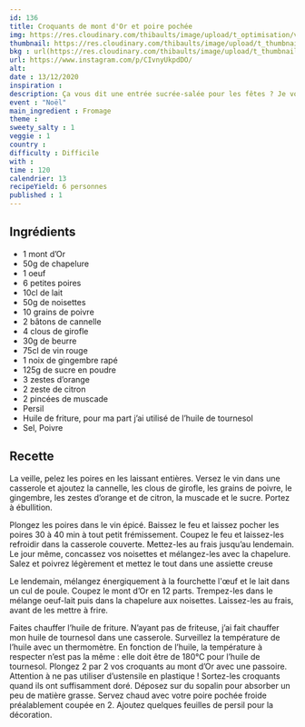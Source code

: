 ```yaml
---
id: 136
title: Croquants de mont d'Or et poire pochée
img: https://res.cloudinary.com/thibaults/image/upload/t_optimisation/v1607863029/Recipes/20201213_croquants_mont_dor_poire.jpg
thumbnail: https://res.cloudinary.com/thibaults/image/upload/t_thumbnail_josie/v1607863029/Recipes/20201213_croquants_mont_dor_poire.jpg
bkg : url(https://res.cloudinary.com/thibaults/image/upload/t_thumbnail_josie/v1607863029/Recipes/20201213_croquants_mont_dor_poire.jpg)
url: https://www.instagram.com/p/CIvnyUkpdDO/
alt: 
date : 13/12/2020
inspiration : 
description: Ça vous dit une entrée sucrée-salée pour les fêtes ? Je vous propose des croquants de mont d'Or avec une poire pochée.
event : "Noël"
main_ingredient : Fromage
theme : 
sweety_salty : 1
veggie : 1
country :
difficulty : Difficile
with : 
time : 120
calendrier: 13
recipeYield: 6 personnes
published : 1
---
```


## Ingrédients
 - 1 mont d’Or
 - 50g de chapelure
 - 1 oeuf
 - 6 petites poires
 - 10cl de lait
 - 50g de noisettes 
 - 10 grains de poivre
 - 2 bâtons de cannelle
 - 4 clous de girofle
 - 30g de beurre
 - 75cl de vin rouge
 - 1 noix de gingembre rapé
 - 125g de sucre en poudre
 - 3 zestes d’orange
 - 2 zeste de citron
 - 2 pincées de muscade
 - Persil
 - Huile de friture, pour ma part j’ai utilisé de l’huile de tournesol
 - Sel, Poivre

## Recette
La veille, pelez les poires en les laissant entières. Versez le vin dans une casserole et ajoutez la cannelle, les clous de girofle, les grains de poivre, le gingembre, les zestes d’orange et de citron, la muscade et le sucre. Portez à ébullition.

Plongez les poires dans le vin épicé. Baissez le feu et laissez pocher les poires 30 à 40 min à tout petit frémissement. Coupez le feu et laissez-les refroidir dans la casserole couverte. Mettez-les au frais jusqu’au lendemain. Le jour même, concassez vos noisettes et mélangez-les avec la chapelure. Salez et poivrez légèrement et mettez le tout dans une assiette creuse

Le lendemain, mélangez énergiquement à la fourchette l'œuf et le lait dans un cul de poule. Coupez le mont d’Or en 12 parts. Trempez-les dans le mélange oeuf-lait puis dans la chapelure aux noisettes. Laissez-les au frais, avant de les mettre à frire.

Faites chauffer l’huile de friture. N’ayant pas de friteuse, j’ai fait chauffer mon huile de tournesol dans une casserole. Surveillez la température de l’huile avec un thermomètre. En fonction de l’huile, la température à respecter n’est pas la même : elle doit être de 180°C pour l’huile de tournesol. Plongez 2 par 2 vos croquants au mont d’Or avec une passoire. Attention à ne pas utiliser d’ustensile en plastique ! Sortez-les croquants quand ils ont suffisamment doré. Déposez sur du sopalin pour absorber un peu de matière grasse. Servez chaud avec votre poire pochée froide préalablement coupée en 2. Ajoutez quelques feuilles de persil pour la décoration.